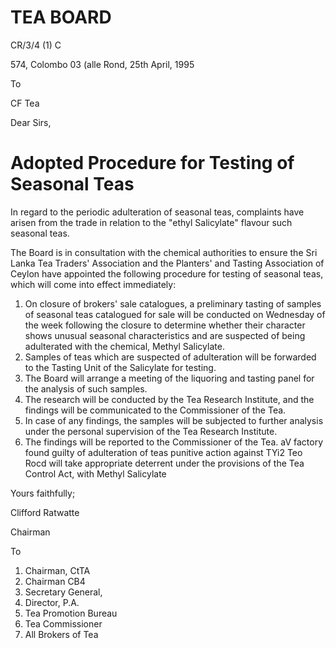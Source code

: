 # TEA BOARD

CR/3/4 (1) C

574, Colombo 03 (alle Rond, 25th April, 1995

To

CF Tea

Dear Sirs,

# Adopted Procedure for Testing of Seasonal Teas

In regard to the periodic adulteration of seasonal teas, complaints have arisen from the trade in relation to the "ethyl Salicylate" flavour such seasonal teas.

The Board is in consultation with the chemical authorities to ensure the Sri Lanka Tea Traders' Association and the Planters' and Tasting Association of Ceylon have appointed the following procedure for testing of seasonal teas, which will come into effect immediately:

1. On closure of brokers' sale catalogues, a preliminary tasting of samples of seasonal teas catalogued for sale will be conducted on Wednesday of the week following the closure to determine whether their character shows unusual seasonal characteristics and are suspected of being adulterated with the chemical, Methyl Salicylate.
2. Samples of teas which are suspected of adulteration will be forwarded to the Tasting Unit of the Salicylate for testing.
3. The Board will arrange a meeting of the liquoring and tasting panel for the analysis of such samples.
4. The research will be conducted by the Tea Research Institute, and the findings will be communicated to the Commissioner of the Tea.
5. In case of any findings, the samples will be subjected to further analysis under the personal supervision of the Tea Research Institute.
6. The findings will be reported to the Commissioner of the Tea.
aV factory found guilty of adulteration of teas punitive action against TYi2 Teo Rocd will take appropriate deterrent under the provisions of the Tea Control Act, with Methyl Salicylate

Yours faithfully;

Clifford Ratwatte

Chairman

To

1. Chairman, CtTA
2. Chairman CB4
3. Secretary General,
4. Director, P.A.
5. Tea Promotion Bureau
6. Tea Commissioner
7. All Brokers of Tea